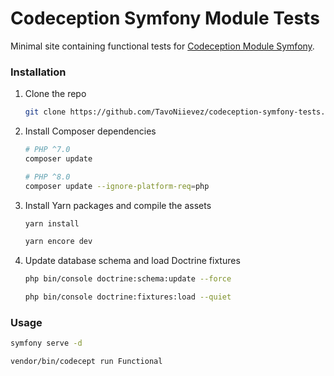 # Codeception Symfony Module Tests
Minimal site containing functional tests for [Codeception Module Symfony](https://github.com/Codeception/module-symfony).

### Installation

1. Clone the repo
   ```sh
   git clone https://github.com/TavoNiievez/codeception-symfony-tests.git
   ```
2. Install Composer dependencies
   ```sh
   # PHP ^7.0
   composer update
   
   # PHP ^8.0
   composer update --ignore-platform-req=php
   ```
3. Install Yarn packages and compile the assets
   ```sh
   yarn install
   
   yarn encore dev
   ```
4. Update database schema and load Doctrine fixtures
   ```sh
   php bin/console doctrine:schema:update --force
   
   php bin/console doctrine:fixtures:load --quiet
   ```
### Usage
   ```sh
   symfony serve -d
   
   vendor/bin/codecept run Functional
   ```

